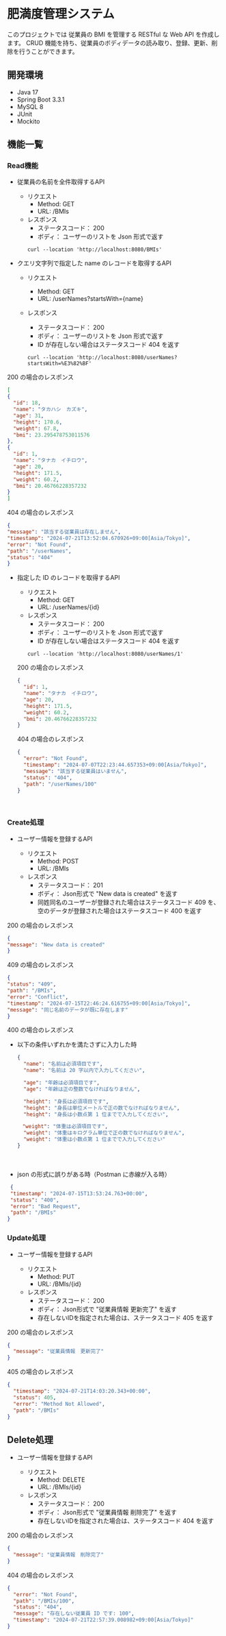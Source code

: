 # 肥満度管理システム

このプロジェクトでは 従業員の BMI を管理する RESTful な Web API を作成します。
CRUD 機能を持ち、従業員のボディデータの読み取り、登録、更新、削除を行うことができます。

## 開発環境

- Java 17
- Spring Boot 3.3.1
- MySQL 8
- JUnit
- Mockito

## 機能一覧

### Read機能

- 従業員の名前を全件取得するAPI
    - リクエスト
        - Method: GET
        - URL: /BMIs
    - レスポンス
        - ステータスコード： 200
        - ボディ： ユーザーのリストを Json 形式で返す
      ```curl
      curl --location 'http://localhost:8080/BMIs'
      ```

- クエリ文字列で指定した name のレコードを取得するAPI
    - リクエスト
        - Method: GET
        - URL: /userNames?startsWith={name}

    - レスポンス
        - ステータスコード： 200
        - ボディ： ユーザーのリストを Json 形式で返す
        - ID が存在しない場合はステータスコード 404 を返す
      ```curl
      curl --location 'http://localhost:8080/userNames?startsWith=%E3%82%BF'
      ```

200 の場合のレスポンス

  ```json
  [
  {
    "id": 18,
    "name": "タカハシ　カズキ",
    "age": 31,
    "height": 170.6,
    "weight": 67.8,
    "bmi": 23.295478753011576
  },
  {
    "id": 1,
    "name": "タナカ　イチロウ",
    "age": 20,
    "height": 171.5,
    "weight": 60.2,
    "bmi": 20.46766228357232
  }
]
  ```

404 の場合のレスポンス

  ```json
  {
  "message": "該当する従業員は存在しません",
  "timestamp": "2024-07-21T13:52:04.670926+09:00[Asia/Tokyo]",
  "error": "Not Found",
  "path": "/userNames",
  "status": "404"
}
  ```

- 指定した ID のレコードを取得するAPI

    - リクエスト
        - Method: GET
        - URL: /userNames/{id}
    - レスポンス
        - ステータスコード： 200
        - ボディ： ユーザーのリストを Json 形式で返す
        - ID が存在しない場合はステータスコード 404 を返す
      ```curl
      curl --location 'http://localhost:8080/userNames/1'
      ```

  200 の場合のレスポンス
  ```json
  {
    "id": 1,
    "name": "タナカ　イチロウ",
    "age": 20,
    "height": 171.5,
    "weight": 60.2,
    "bmi": 20.46766228357232
  }
  ```

  404 の場合のレスポンス

  ```json
  {
    "error": "Not Found",
    "timestamp": "2024-07-07T22:23:44.657353+09:00[Asia/Tokyo]",
    "message": "該当する従業員はいません",
    "status": "404",
    "path": "/userNames/100"
  }
  ```

<br>

### Create処理

- ユーザー情報を登録するAPI

    - リクエスト
        - Method: POST
        - URL: /BMIs
    - レスポンス
        - ステータスコード： 201
        - ボディ： Json形式で "New data is created" を返す
        - 同姓同名のユーザーが登録された場合はステータスコード 409 を、 空のデータが登録された場合はステータスコード 400
          を返す

200 の場合のレスポンス

   ```json
  {
  "message": "New data is created"
}
  ```

409 の場合のレスポンス

  ```json
  {
  "status": "409",
  "path": "/BMIs",
  "error": "Conflict",
  "timestamp": "2024-07-15T22:46:24.616755+09:00[Asia/Tokyo]",
  "message": "同じ名前のデータが既に存在します"
}
  ```

400 の場合のレスポンス

- 以下の条件いずれかを満たさずに入力した時

  ```json
  {
    "name": "名前は必須項目です",
    "name": "名前は 20 字以内で入力してください",
  
    "age": "年齢は必須項目です",
    "age": "年齢は正の整数でなければなりません",
  
    "height": "身長は必須項目です",
    "height": "身長は単位メートルで正の数でなければなりません",
    "height": "身長は小数点第 1 位までで入力してください",
  
  　"weight": "体重は必須項目です",
    "weight": "体重はキログラム単位で正の数でなければなりません",
    "weight": "体重は小数点第 1 位までで入力してください"
  }
  ```

　

- json の形式に誤りがある時（Postman に赤線が入る時）

 ```json
  {
  "timestamp": "2024-07-15T13:53:24.763+00:00",
  "status": "400",
  "error": "Bad Request",
  "path": "/BMIs"
}
  ```

### Update処理

- ユーザー情報を登録するAPI

    - リクエスト
        - Method: PUT
        - URL: /BMIs/{id}
    - レスポンス
        - ステータスコード： 200
        - ボディ： Json形式で "従業員情報 更新完了" を返す
        - 存在しないIDを指定された場合は、ステータスコード 405 を返す

200 の場合のレスポンス

```json
{
  "message": "従業員情報　更新完了"
}
```

405 の場合のレスポンス

```json
{
  "timestamp": "2024-07-21T14:03:20.343+00:00",
  "status": 405,
  "error": "Method Not Allowed",
  "path": "/BMIs"
}
```

## Delete処理

- ユーザー情報を登録するAPI

    - リクエスト
        - Method: DELETE
        - URL: /BMIs/{id}
    - レスポンス
        - ステータスコード： 200
        - ボディ： Json形式で "従業員情報 削除完了" を返す
        - 存在しないIDを指定された場合は、ステータスコード 404 を返す

200 の場合のレスポンス

```json
{
  "message": "従業員情報　削除完了"
}
```

404 の場合のレスポンス

```json
{
  "error": "Not Found",
  "path": "/BMIs/100",
  "status": "404",
  "message": "存在しない従業員 ID です: 100",
  "timestamp": "2024-07-21T22:57:39.008982+09:00[Asia/Tokyo]"
}
```